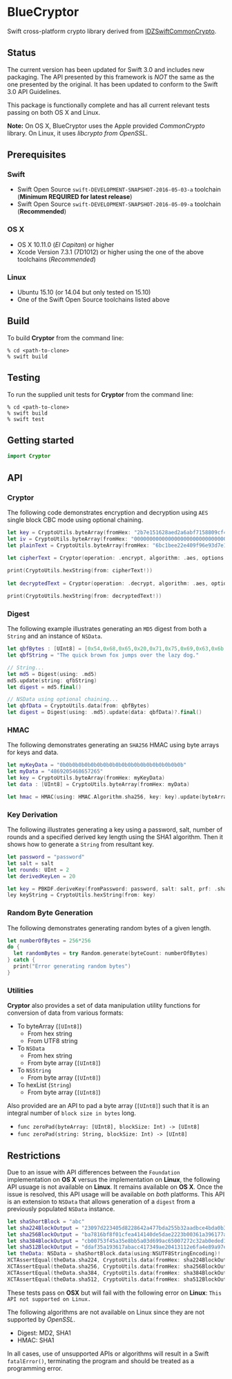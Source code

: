 # BlueCryptor
Swift cross-platform crypto library derived from [IDZSwiftCommonCrypto](https://github.com/iosdevzone/IDZSwiftCommonCrypto).

## Status
The current version has been updated for Swift 3.0 and includes new packaging. The API presented by this framework is *NOT* the same as the one presented by the original. It has been updated to conform to the Swift 3.0 API Guidelines.

This package is functionally complete and has all current relevant tests passing on both OS X and Linux. 

**Note:** On OS X, BlueCryptor uses the Apple provided *CommonCrypto* library. On Linux, it uses *libcrypto from OpenSSL*.

## Prerequisites

### Swift
* Swift Open Source `swift-DEVELOPMENT-SNAPSHOT-2016-05-03-a` toolchain (**Minimum REQUIRED for latest release**)
* Swift Open Source `swift-DEVELOPMENT-SNAPSHOT-2016-05-09-a` toolchain (**Recommended**)

### OS X

* OS X 10.11.0 (*El Capitan*) or higher
* Xcode Version 7.3.1 (7D1012) or higher using the one of the above toolchains (*Recommended*)

### Linux

* Ubuntu 15.10 (or 14.04 but only tested on 15.10)
* One of the Swift Open Source toolchains listed above

## Build

To build **Cryptor** from the command line:

```
% cd <path-to-clone>
% swift build
```

## Testing

To run the supplied unit tests for **Cryptor** from the command line:

```
% cd <path-to-clone>
% swift build
% swift test
```

## Getting started

```swift
import Cryptor
```

## API

### Cryptor

The following code demonstrates encryption and decryption using `AES` single block CBC mode using optional chaining.
```swift
let key = CryptoUtils.byteArray(fromHex: "2b7e151628aed2a6abf7158809cf4f3c")
let iv = CryptoUtils.byteArray(fromHex: "00000000000000000000000000000000")
let plainText = CryptoUtils.byteArray(fromHex: "6bc1bee22e409f96e93d7e117393172a")

let cipherText = Cryptor(operation: .encrypt, algorithm: .aes, options: .none, key: key, iv: iv).update(byteArray: plainText)?.final()
		
print(CryptoUtils.hexString(from: cipherText!))
		
let decryptedText = Cryptor(operation: .decrypt, algorithm: .aes, options: .none, key: key, iv: iv).update(byteArray: cipherText!)?.final()

print(CryptoUtils.hexString(from: decryptedText!))
```

### Digest

The following example illustrates generating an `MD5` digest from both a `String` and an instance of `NSData`.
``` swift
let qbfBytes : [UInt8] = [0x54,0x68,0x65,0x20,0x71,0x75,0x69,0x63,0x6b,0x20,0x62,0x72,0x6f,0x77,0x6e,0x20,0x66,0x6f,0x78,0x20,0x6a,0x75,0x6d,0x70,0x73,0x20,0x6f,0x76,0x65,0x72,0x20,0x74,0x68,0x65,0x20,0x6c,0x61,0x7a,0x79,0x20,0x64,0x6f,0x67,0x2e]
let qbfString = "The quick brown fox jumps over the lazy dog."

// String...
let md5 = Digest(using: .md5)
md5.update(string: qfbString)
let digest = md5.final()

// NSData using optional chaining...
let qbfData = CryptoUtils.data(from: qbfBytes)
let digest = Digest(using: .md5).update(data: qbfData)?.final()
```

### HMAC

The following demonstrates generating an `SHA256` HMAC using byte arrays for keys and data.
```swift
let myKeyData = "0b0b0b0b0b0b0b0b0b0b0b0b0b0b0b0b0b0b0b0b"
let myData = "4869205468657265"
let key = CryptoUtils.byteArray(fromHex: myKeyData)
let data : [UInt8] = CryptoUtils.byteArray(fromHex: myData)

let hmac = HMAC(using: HMAC.Algorithm.sha256, key: key).update(byteArray: data)?.final()
```

### Key Derivation

The following illustrates generating a key using a password, salt, number of rounds and a specified derived key length using the SHA1 algorithm. Then it shows how to generate a `String` from resultant key.
```swift
let password = "password"
let salt = salt
let rounds: UInt = 2
let derivedKeyLen = 20

let key = PBKDF.deriveKey(fromPassword: password, salt: salt, prf: .sha1, rounds: rounds, derivedKeyLength: derivedKeyLen)
ley keyString = CryptoUtils.hexString(from: key)
```

### Random Byte Generation

The following demonstrates generating random bytes of a given length.
```swift
let numberOfBytes = 256*256
do {
  let randomBytes = try Random.generate(byteCount: numberOfBytes)
} catch {
  print("Error generating random bytes")
}
```

### Utilities

**Cryptor** also provides a set of data manipulation utility functions for conversion of data from various formats:
- To byteArray (`[UInt8]`)
	- From hex string
	- From UTF8 string
- To `NSData`
	- From hex string
	- From byte array (`[UInt8]`)
- To `NSString`
	- From byte array (`[UInt8]`)
- To hexList (`String`)
	- From byte array (`[UInt8]`)

Also provided are an API to pad a byte array (`[UInt8]`) such that it is an integral number of `block size in bytes` long.
- ```func zeroPad(byteArray: [UInt8], blockSize: Int) -> [UInt8]```
- ```func zeroPad(string: String, blockSize: Int) -> [UInt8]```

## Restrictions

Due to an issue with API differences between the `Foundation` implementation on **OS X** versus the implementation on **Linux**, the following API usuage is not available on **Linux**.  It remains available on **OS X**.  Once the issue is resolved, this API usage will be available on *both* platforms. This API is an extension to `NSData` that allows generation of a `digest` from a previously populated `NSData` instance.

```swift
let shaShortBlock = "abc"
let sha224BlockOutput = "23097d223405d8228642a477bda255b32aadbce4bda0b3f7e36c9da7"
let sha256BlockOutput = "ba7816bf8f01cfea414140de5dae2223b00361a396177a9cb410ff61f20015ad"
let sha384BlockOutput = "cb00753f45a35e8bb5a03d699ac65007272c32ab0eded1631a8b605a43ff5bed8086072ba1e7cc2358baeca134c825a7"
let sha512BlockOutput = "ddaf35a193617abacc417349ae20413112e6fa4e89a97ea20a9eeee64b55d39a2192992a274fc1a836ba3c23a3feebbd454d4423643ce80e2a9ac94fa54ca49f"
let theData: NSData = shaShortBlock.data(using:NSUTF8StringEncoding)!
XCTAssertEqual(theData.sha224, CryptoUtils.data(fromHex: sha224BlockOutput))
XCTAssertEqual(theData.sha256, CryptoUtils.data(fromHex: sha256BlockOutput))
XCTAssertEqual(theData.sha384, CryptoUtils.data(fromHex: sha384BlockOutput))
XCTAssertEqual(theData.sha512, CryptoUtils.data(fromHex: sha512BlockOutput))
```
These tests pass on **OSX** but will fail with the following error on **Linux**: `This API not supported on Linux.`

The following algorithms are not available on Linux since they are not supported by *OpenSSL*.
- Digest: MD2, SHA1
- HMAC: SHA1

In all cases, use of unsupported APIs or algorithms will result in a Swift `fatalError()`, terminating the program and should be treated as a programming error.
